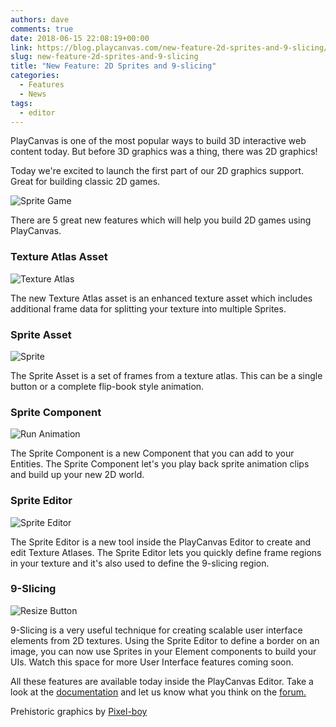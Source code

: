 ```yaml
---
authors: dave
comments: true
date: 2018-06-15 22:08:19+00:00
link: https://blog.playcanvas.com/new-feature-2d-sprites-and-9-slicing/
slug: new-feature-2d-sprites-and-9-slicing
title: "New Feature: 2D Sprites and 9-slicing"
categories:
  - Features
  - News
tags:
  - editor
---
```


PlayCanvas is one of the most popular ways to build 3D interactive web content today. But before 3D graphics was a thing, there was 2D graphics!

Today we're excited to launch the first part of our 2D graphics support. Great for building classic 2D games.

![Sprite Game](/img/sprite-game.gif)

There are 5 great new features which will help you build 2D games using PlayCanvas.

### Texture Atlas Asset

![Texture Atlas](/img/texture-atlas.jpg)

The new Texture Atlas asset is an enhanced texture asset which includes additional frame data for splitting your texture into multiple Sprites.

### Sprite Asset

![Sprite](/img/editor-sprite.jpg)

The Sprite Asset is a set of frames from a texture atlas. This can be a single button or a complete flip-book style animation.

### Sprite Component

![Run Animation](/img/sprite-run.gif)

The Sprite Component is a new Component that you can add to your Entities. The Sprite Component let's you play back sprite animation clips and build up your new 2D world.

### Sprite Editor

![Sprite Editor](/img/sprite-editor.jpg)

The Sprite Editor is a new tool inside the PlayCanvas Editor to create and edit Texture Atlases. The Sprite Editor lets you quickly define frame regions in your texture and it's also used to define the 9-slicing region.

### 9-Slicing

![Resize Button](/img/button-resize.gif)

9-Slicing is a very useful technique for creating scalable user interface elements from 2D textures. Using the Sprite Editor to define a border on an image, you can now use Sprites in your Element components to build your UIs. Watch this space for more User Interface features coming soon.

All these features are available today inside the PlayCanvas Editor. Take a look at the [documentation](https://developer.playcanvas.com/user-manual/2D/) and let us know what you think on the [forum.](https://forum.playcanvas.com)

Prehistoric graphics by [Pixel-boy](https://twitter.com/2pblog1)
